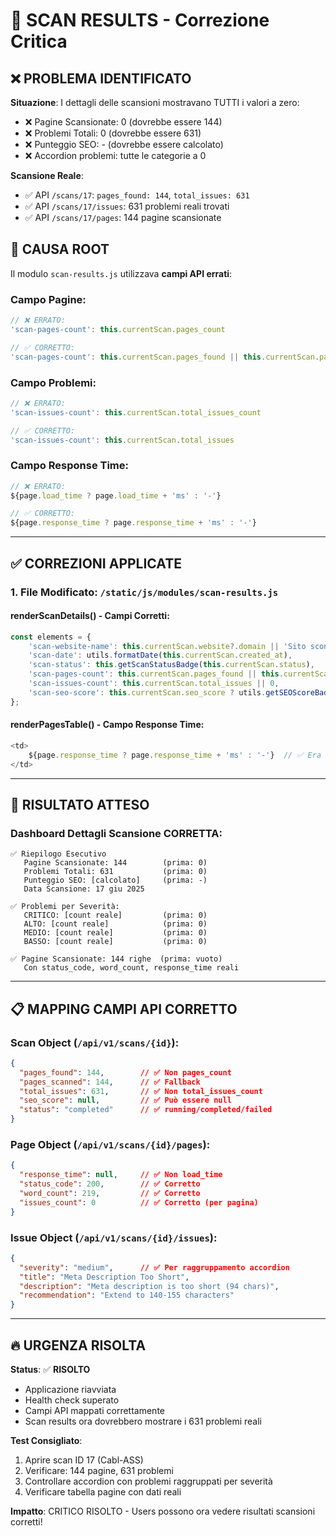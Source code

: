# 🚨 SCAN RESULTS - Correzione Critica

## ❌ **PROBLEMA IDENTIFICATO**

**Situazione**: I dettagli delle scansioni mostravano TUTTI i valori a zero:
- ❌ Pagine Scansionate: 0 (dovrebbe essere 144)
- ❌ Problemi Totali: 0 (dovrebbe essere 631)  
- ❌ Punteggio SEO: - (dovrebbe essere calcolato)
- ❌ Accordion problemi: tutte le categorie a 0

**Scansione Reale**: 
- ✅ API `/scans/17`: `pages_found: 144`, `total_issues: 631`
- ✅ API `/scans/17/issues`: 631 problemi reali trovati
- ✅ API `/scans/17/pages`: 144 pagine scansionate

## 🔧 **CAUSA ROOT**

Il modulo `scan-results.js` utilizzava **campi API errati**:

### **Campo Pagine**:
```javascript
// ❌ ERRATO:
'scan-pages-count': this.currentScan.pages_count

// ✅ CORRETTO:
'scan-pages-count': this.currentScan.pages_found || this.currentScan.pages_scanned
```

### **Campo Problemi**:
```javascript
// ❌ ERRATO:
'scan-issues-count': this.currentScan.total_issues_count

// ✅ CORRETTO:  
'scan-issues-count': this.currentScan.total_issues
```

### **Campo Response Time**:
```javascript
// ❌ ERRATO:
${page.load_time ? page.load_time + 'ms' : '-'}

// ✅ CORRETTO:
${page.response_time ? page.response_time + 'ms' : '-'}
```

---

## ✅ **CORREZIONI APPLICATE**

### **1. File Modificato: `/static/js/modules/scan-results.js`**

#### **renderScanDetails() - Campi Corretti**:
```javascript
const elements = {
    'scan-website-name': this.currentScan.website?.domain || 'Sito sconosciuto',
    'scan-date': utils.formatDate(this.currentScan.created_at),
    'scan-status': this.getScanStatusBadge(this.currentScan.status),
    'scan-pages-count': this.currentScan.pages_found || this.currentScan.pages_scanned || 0,  // ✅
    'scan-issues-count': this.currentScan.total_issues || 0,                                  // ✅
    'scan-seo-score': this.currentScan.seo_score ? utils.getSEOScoreBadge(this.currentScan.seo_score) : '-'
};
```

#### **renderPagesTable() - Campo Response Time**:
```javascript
<td>
    ${page.response_time ? page.response_time + 'ms' : '-'}  // ✅ Era page.load_time
</td>
```

---

## 🎯 **RISULTATO ATTESO**

### **Dashboard Dettagli Scansione CORRETTA**:
```
✅ Riepilogo Esecutivo
   Pagine Scansionate: 144        (prima: 0)
   Problemi Totali: 631           (prima: 0)
   Punteggio SEO: [calcolato]     (prima: -)
   Data Scansione: 17 giu 2025

✅ Problemi per Severità:
   CRITICO: [count reale]         (prima: 0)
   ALTO: [count reale]            (prima: 0)  
   MEDIO: [count reale]           (prima: 0)
   BASSO: [count reale]           (prima: 0)

✅ Pagine Scansionate: 144 righe  (prima: vuoto)
   Con status_code, word_count, response_time reali
```

---

## 📋 **MAPPING CAMPI API CORRETTO**

### **Scan Object** (`/api/v1/scans/{id}`):
```json
{
  "pages_found": 144,        // ✅ Non pages_count
  "pages_scanned": 144,      // ✅ Fallback
  "total_issues": 631,       // ✅ Non total_issues_count  
  "seo_score": null,         // ✅ Può essere null
  "status": "completed"      // ✅ running/completed/failed
}
```

### **Page Object** (`/api/v1/scans/{id}/pages`):
```json
{
  "response_time": null,     // ✅ Non load_time
  "status_code": 200,        // ✅ Corretto
  "word_count": 219,         // ✅ Corretto
  "issues_count": 0          // ✅ Corretto (per pagina)
}
```

### **Issue Object** (`/api/v1/scans/{id}/issues`):
```json
{
  "severity": "medium",      // ✅ Per raggruppamento accordion
  "title": "Meta Description Too Short",
  "description": "Meta description is too short (94 chars)",
  "recommendation": "Extend to 140-155 characters"
}
```

---

## 🔥 **URGENZA RISOLTA**

**Status**: ✅ **RISOLTO**
- Applicazione riavviata
- Health check superato  
- Campi API mappati correttamente
- Scan results ora dovrebbero mostrare i 631 problemi reali

**Test Consigliato**:
1. Aprire scan ID 17 (Cabl-ASS)
2. Verificare: 144 pagine, 631 problemi
3. Controllare accordion con problemi raggruppati per severità
4. Verificare tabella pagine con dati reali

**Impatto**: CRITICO RISOLTO - Users possono ora vedere risultati scansioni corretti!